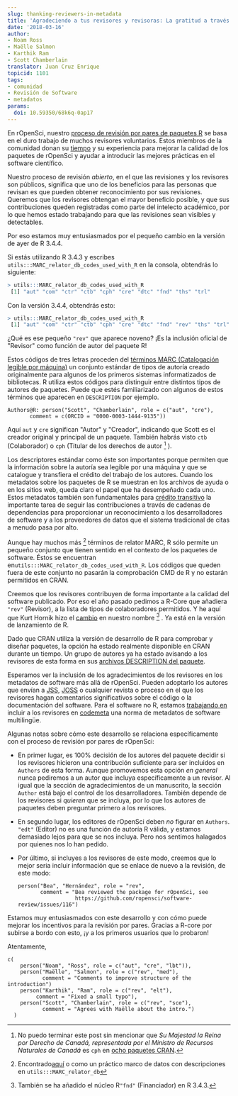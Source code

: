 ```yaml
---
slug: thanking-reviewers-in-metadata
title: 'Agradeciendo a tus revisores y revisoras: La gratitud a través de los metadatos semánticos'
date: '2018-03-16'
author:
- Noam Ross
- Maëlle Salmon
- Karthik Ram
- Scott Chamberlain
translator: Juan Cruz Enrique 
topicid: 1101
tags:
- comunidad
- Revisión de Software
- metadatos
params:
  doi: 10.59350/68k6q-0ap17
---
```


En rOpenSci, nuestro [proceso de revisión por pares de paquetes R](/blog/2017/09/01/nf-softwarereview/) se basa en el duro trabajo de muchos revisores voluntarios. Estos miembros de la comunidad donan su [tiempo](/blog/2016/03/28/software-review/#review-takes-a-lot-of-time) y su experiencia para mejorar la calidad de los paquetes de rOpenSci y ayudar a introducir las mejores prácticas en el software científico.

Nuestro proceso de revisión *abierto*, en el que las revisiones y los revisores son públicos, significa que uno de los beneficios para las personas que revisan es que pueden obtener reconocimiento por sus revisiones. Queremos que los revisores obtengan el mayor beneficio posible, y que sus contribuciones queden registradas como parte del intelecto académico, por lo que hemos estado trabajando para que las revisiones sean visibles y detectables.

Por eso estamos muy entusiasmados por el pequeño cambio en la versión de ayer de R 3.4.4.

Si estás utilizando R 3.4.3 y escribes `utils:::MARC_relator_db_codes_used_with_R` en la consola, obtendrás lo siguiente:

```r
> utils:::MARC_relator_db_codes_used_with_R
 [1] "aut" "com" "ctr" "ctb" "cph" "cre" "dtc" "fnd" "ths" "trl"
```

Con la versión 3.4.4, obtendrás esto:

```r
> utils:::MARC_relator_db_codes_used_with_R
 [1] "aut" "com" "ctr" "ctb" "cph" "cre" "dtc" "fnd" "rev" "ths" "trl"
```

¿Qué es ese pequeño `"rev"` que aparece noveno? ¡Es la inclusión oficial de "Revisor" como función de autor del paquete R!

Estos códigos de tres letras proceden del [términos MARC (Catalogación legible por máquina)](https://en.wikipedia.org/wiki/MARC_standards) un conjunto estándar de tipos de autoría creado originalmente para algunos de los primeros sistemas informatizados de bibliotecas. R utiliza estos códigos para distinguir entre distintos tipos de autores de paquetes. Puede que estés familiarizado con algunos de estos términos que aparecen en `DESCRIPTION` por ejemplo.

```
Authors@R: person("Scott", "Chamberlain", role = c("aut", "cre"), 
       comment = c(ORCID = "0000-0003-1444-9135"))
```

Aquí `aut` y `cre` significan "Autor" y "Creador", indicando que Scott es el creador original y principal de un paquete. También habrás visto `ctb` (Colaborador) o `cph` (Titular de los derechos de autor [^1] ).

[^1]: No puedo terminar este post sin mencionar que *Su Majestad la Reina por Derecho de Canadá, representada por el Ministro de Recursos Naturales de Canadá* es `cph` en [ocho paquetes CRAN](https://github.com/search?utf8=%E2%9C%93&q=org%3Acran+Her+Majesty+the+Queen+in+Right+of+Canada%2C+as+represented+by+the+Minister+of+Natural+Resources+Canada+filename%3ADESCRIPTION&type=Code).

Los descriptores estándar como éste son importantes porque permiten que la información sobre la autoría sea legible por una máquina y que se catalogue y transfiera el crédito del trabajo de los autores. Cuando los metadatos sobre los paquetes de R se muestran en los archivos de ayuda o en los sitios web, queda claro el papel que ha desempeñado cada uno. Estos metadatos también son fundamentales para [crédito transitivo](https://openresearchsoftware.metajnl.com/articles/10.5334/jors.be/) la importante tarea de seguir las contribuciones a través de cadenas de dependencias para proporcionar un reconocimiento a los desarrolladores de software y a los proveedores de datos que el sistema tradicional de citas a menudo pasa por alto.

Aunque hay muchos más [^2] términos de relator MARC, R sólo permite un pequeño conjunto que tienen sentido en el contexto de los paquetes de software. Éstos se encuentran en`utils:::MARC_relator_db_codes_used_with_R`. Los códigos que queden fuera de este conjunto no pasarán la comprobación CMD de R y no estarán permitidos en CRAN.

[^2]: Encontrado[aquí](https://www.loc.gov/marc/relators/relaterm.html) o como un práctico marco de datos con descripciones en `utils:::MARC_relator_db`

Creemos que los revisores contribuyen de forma importante a la calidad del software publicado. Por eso el año pasado pedimos a R-Core que añadiera `"rev"` (Revisor), a la lista de tipos de colaboradores permitidos. Y he aquí que Kurt Hornik hizo el [cambio](https://github.com/wch/r-source/blame/cb9b0506cced030613e06fb92799a1d1807bc257/src/library/utils/R/sysdata.R#L37) en nuestro nombre [^3] . Ya está en la versión de lanzamiento de R.

[^3]: También se ha añadido el núcleo R`"fnd"` (Financiador) en R 3.4.3.

Dado que CRAN utiliza la versión de desarrollo de R para comprobar y diseñar paquetes, la opción ha estado realmente disponible en CRAN durante un tiempo. Un grupo de autores ya ha estado avisando a los revisores de esta forma en sus [archivos DESCRIPTION del paquete](https://github.com/search?utf8=%E2%9C%93&q=user%3Acran+filename%3ADESCRIPTION+person+role+rev+ropensci&type=Code).

Esperamos ver la inclusión de los agradecimientos de los revisores en los metadatos de software más allá de rOpenSci. Pueden adoptarlo los autores que envían a [JSS](https://www.jstatsoft.org/), [JOSS](https://joss.theoj.org/) o cualquier revista o proceso en el que los revisores hagan comentarios significativos sobre el código o la documentación del software.  Para el software no R, estamos [trabajando en](https://github.com/codemeta/codemeta/issues/177) incluir a los revisores en [codemeta](https://codemeta.github.io/) una norma de metadatos de software multilingüe.

Algunas notas sobre cómo este desarrollo se relaciona específicamente con el proceso de revisión por pares de rOpenSci:

- En primer lugar, es 100% decisión de los autores del paquete decidir si los revisores hicieron una contribución suficiente para ser incluidos en `Authors` de esta forma. Aunque promovemos esta opción *en general* nunca pediremos a un autor que incluya específicamente a un revisor. Al igual que la sección de agradecimientos de un manuscrito, la sección `Author` está bajo el control de los desarrolladores. También depende de los revisores si *quieren* que se incluya, por lo que los autores de paquetes deben preguntar primero a los revisores.

- En segundo lugar, los editores de rOpenSci deben *no* figurar en `Authors`. `"edt"` (Editor) no es una función de autoría R válida, y estamos demasiado lejos para que se nos incluya. Pero nos sentimos halagados por quienes nos lo han pedido.

- Por último, si incluyes a los revisores de este modo, creemos que lo mejor seria incluir información que se enlace de nuevo a la revisión, de este modo:
  
  ```
  person("Bea", "Hernández", role = "rev",
         comment = "Bea reviewed the package for rOpenSci, see 
                    https://github.com/ropensci/software-review/issues/116")
  ```

Estamos muy entusiasmados con este desarrollo y con cómo puede mejorar los incentivos para la revisión por pares. Gracias a R-core por subirse a bordo con esto, ¡y a los primeros usuarios que lo probaron!

Atentamente,

```
c(
    person("Noam", "Ross", role = c("aut", "cre", "lbt")),
    person("Maëlle", "Salmon", role = c("rev", "med"),
           comment = "Comments to improve structure of the introduction")
    person("Karthik", "Ram", role = c("rev", "elt"),
         comment = "Fixed a small typo"),
    person("Scott", "Chamberlain", role = c("rev", "sce"),
           comment = "Agrees with Maëlle about the intro.")
  )
```




